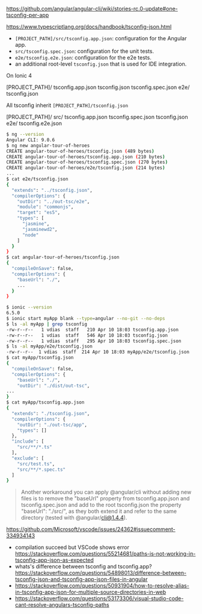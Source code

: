 https://github.com/angular/angular-cli/wiki/stories-rc.0-update#one-tsconfig-per-app

https://www.typescriptlang.org/docs/handbook/tsconfig-json.html

- `[PROJECT_PATH]/src/tsconfig.app.json`: configuration for the Angular app.
- `src/tsconfig.spec.json`: configuration for the unit tests.
- `e2e/tsconfig.e2e.json`: configuration for the e2e tests.
- an additional root-level `tsconfig.json` that is used for IDE integration.

On Ionic 4

[PROJECT_PATH]/
  tsconfig.app.json
  tsconfig.json
  tsconfig.spec.json
  e2e/
    tsconfig.json
  
All tsconfig inherit `[PROJECT_PATH]/tsconfig.json`
  
[PROJECT_PATH]/
  src/
    tsconfig.app.json
    tsconfig.spec.json
  tsconfig.json
  e2e/
    tsconfig.e2e.json

```bash
$ ng --version
Angular CLI: 9.0.6
$ ng new angular-tour-of-heroes
CREATE angular-tour-of-heroes/tsconfig.json (489 bytes)
CREATE angular-tour-of-heroes/tsconfig.app.json (210 bytes)
CREATE angular-tour-of-heroes/tsconfig.spec.json (270 bytes)
CREATE angular-tour-of-heroes/e2e/tsconfig.json (214 bytes)
...
$ cat e2e/tsconfig.json 
{
  "extends": "../tsconfig.json",
  "compilerOptions": {
    "outDir": "../out-tsc/e2e",
    "module": "commonjs",
    "target": "es5",
    "types": [
      "jasmine",
      "jasminewd2",
      "node"
    ]
  }
}
$ cat angular-tour-of-heroes/tsconfig.json 
{
  "compileOnSave": false,
  "compilerOptions": {
    "baseUrl": "./",
    ...
  }
}
```

```bash
$ ionic --version
6.5.0
$ ionic start myApp blank --type=angular --no-git --no-deps
$ ls -al myApp | grep tsconfig
-rw-r--r--   1 vdias  staff   210 Apr 10 18:03 tsconfig.app.json
-rw-r--r--   1 vdias  staff   546 Apr 10 18:03 tsconfig.json
-rw-r--r--   1 vdias  staff   295 Apr 10 18:03 tsconfig.spec.json
$ ls -al myApp/e2e/tsconfig.json 
-rw-r--r--  1 vdias  staff  214 Apr 10 18:03 myApp/e2e/tsconfig.json
$ cat myApp/tsconfig.json 
{
  "compileOnSave": false,
  "compilerOptions": {
    "baseUrl": "./",
    "outDir": "./dist/out-tsc",
...
}
$ cat myApp/tsconfig.app.json 
{
  "extends": "./tsconfig.json",
  "compilerOptions": {
    "outDir": "./out-tsc/app",
    "types": []
  },
  "include": [
    "src/**/*.ts"
  ],
  "exclude": [
    "src/test.ts",
    "src/**/*.spec.ts"
  ]
}
```

> Another workaround you can apply @angular/cli without adding new files is to remove the "baseUrl" property from tsconfig.app.json and tsconfig.spec.json and add to the root tsconfig.json the property "baseUrl": "./src/", as they both extend it and refer to the same directory (tested with @angular/cli@1.4.4).

https://github.com/Microsoft/vscode/issues/24362#issuecomment-334934143


- compilation succeed but VSCode shows error
https://stackoverflow.com/questions/55214681/paths-is-not-working-in-tsconfig-app-json-as-expected
- whats's difference between tsconfig and tsconfig.app?
https://stackoverflow.com/questions/54898013/difference-between-tsconfig-json-and-tsconfig-app-json-files-in-angular
- https://stackoverflow.com/questions/50931904/how-to-resolve-alias-in-tsconfig-app-json-for-multiple-source-directories-in-web
- https://stackoverflow.com/questions/53173306/visual-studio-code-cant-resolve-angulars-tsconfig-paths